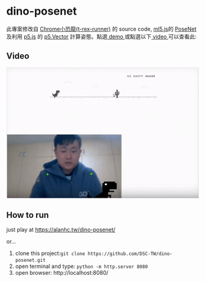 dino-posenet
=====
此專案修改自 [Chrome小恐龍(t-rex-runner)](https://github.com/wayou/t-rex-runner) 的 source code, [ml5.js](https://ml5js.org/)的 [PoseNet](https://learn.ml5js.org/docs/#/reference/posenet) 及利用 [p5.js](https://p5js.org/) 的 [p5.Vector](https://p5js.org/reference/#/p5.Vector) 計算姿態。點選[ demo ](https://alanhc.nctu.me/dino-posenet/) 或點選以下[ video ](https://youtu.be/rE01xxdUTdY)可以查看此:
## Video
[![dino-posenet](img/Screen.gif)](https://youtu.be/rE01xxdUTdY)

## How to run
just play at  https://alanhc.tw/dino-posenet/

or...

1. clone this project:`git clone https://github.com/DSC-TW/dino-posenet.git`
2. open terminal and type: `python -m http.server 8080`
3. open browser: http://localhost:8080/


